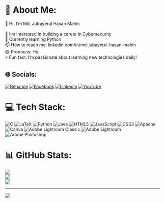 # 💫 About Me:
👋 Hi, I’m Md. Jubayerul Hasan Mahin<br><br>👀 I’m interested in building a career in Cybersecurity<br>🌱 Currently learning Python<br>📫 How to reach me: linkedin.com/in/md-jubayerul-hasan-mahin<br>😄 Pronouns: He<br>⚡ Fun fact: I’m passionate about learning new technologies daily!


## 🌐 Socials:
[![Behance](https://img.shields.io/badge/Behance-1769ff?logo=behance&logoColor=white)](https://behance.net/https://www.behance.net/jubairumaahi) [![Facebook](https://img.shields.io/badge/Facebook-%231877F2.svg?logo=Facebook&logoColor=white)](https://facebook.com/https://www.facebook.com/jubayerulhasan.mahin/) [![LinkedIn](https://img.shields.io/badge/LinkedIn-%230077B5.svg?logo=linkedin&logoColor=white)](https://linkedin.com/in/https://www.linkedin.com/in/md-jubayerul-hasan-mahin-b3ab0621a/) [![YouTube](https://img.shields.io/badge/YouTube-%23FF0000.svg?logo=YouTube&logoColor=white)](https://youtube.com/@https://www.youtube.com/@MentorMatrix-m11) 

# 💻 Tech Stack:
![C](https://img.shields.io/badge/c-%2300599C.svg?style=for-the-badge&logo=c&logoColor=white) ![LaTeX](https://img.shields.io/badge/latex-%23008080.svg?style=for-the-badge&logo=latex&logoColor=white) ![Python](https://img.shields.io/badge/python-3670A0?style=for-the-badge&logo=python&logoColor=ffdd54) ![Java](https://img.shields.io/badge/java-%23ED8B00.svg?style=for-the-badge&logo=openjdk&logoColor=white) ![HTML5](https://img.shields.io/badge/html5-%23E34F26.svg?style=for-the-badge&logo=html5&logoColor=white) ![JavaScript](https://img.shields.io/badge/javascript-%23323330.svg?style=for-the-badge&logo=javascript&logoColor=%23F7DF1E) ![CSS3](https://img.shields.io/badge/css3-%231572B6.svg?style=for-the-badge&logo=css3&logoColor=white) ![Apache](https://img.shields.io/badge/apache-%23D42029.svg?style=for-the-badge&logo=apache&logoColor=white) ![Canva](https://img.shields.io/badge/Canva-%2300C4CC.svg?style=for-the-badge&logo=Canva&logoColor=white) ![Adobe Lightroom Classic](https://img.shields.io/badge/Adobe%20Lightroom%20Classic-31A8FF.svg?style=for-the-badge&logo=Adobe%20Lightroom%20Classic&logoColor=white) ![Adobe Lightroom](https://img.shields.io/badge/Adobe%20Lightroom-31A8FF.svg?style=for-the-badge&logo=Adobe%20Lightroom&logoColor=white) ![Adobe Photoshop](https://img.shields.io/badge/adobe%20photoshop-%2331A8FF.svg?style=for-the-badge&logo=adobe%20photoshop&logoColor=white)
# 📊 GitHub Stats:
![](https://github-readme-stats.vercel.app/api?username=Maahin11&theme=dark&hide_border=false&include_all_commits=false&count_private=false)<br/>
![](https://github-readme-streak-stats.herokuapp.com/?user=Maahin11&theme=dark&hide_border=false)<br/>
![](https://github-readme-stats.vercel.app/api/top-langs/?username=Maahin11&theme=dark&hide_border=false&include_all_commits=false&count_private=false&layout=compact)

---
[![](https://visitcount.itsvg.in/api?id=Maahin11&icon=0&color=0)](https://visitcount.itsvg.in)

<!-- Proudly created with GPRM ( https://gprm.itsvg.in ) -->
